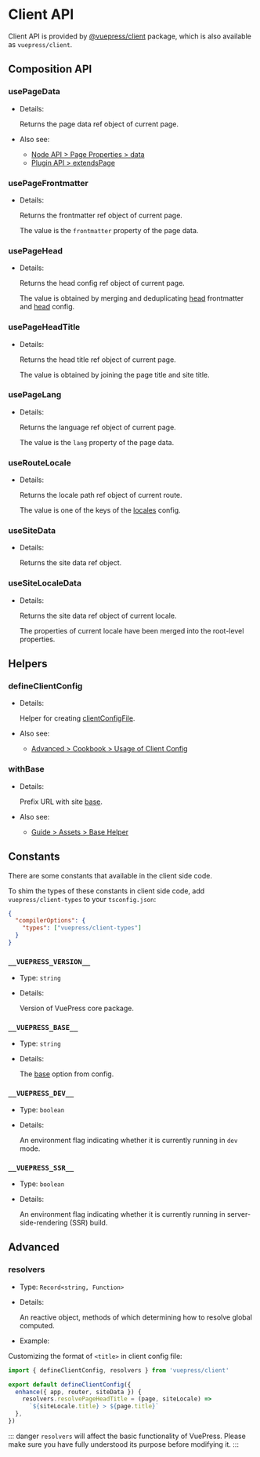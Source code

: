 # Client API

<NpmBadge package="@vuepress/client" />

Client API is provided by [@vuepress/client](https://www.npmjs.com/package/@vuepress/client) package, which is also available as `vuepress/client`.

## Composition API

### usePageData

- Details:

  Returns the page data ref object of current page.

- Also see:
  - [Node API > Page Properties > data](./node-api.md#data)
  - [Plugin API > extendsPage](./plugin-api.md#extendspage)

### usePageFrontmatter

- Details:

  Returns the frontmatter ref object of current page.

  The value is the `frontmatter` property of the page data.

### usePageHead

- Details:

  Returns the head config ref object of current page.

  The value is obtained by merging and deduplicating [head](./frontmatter.md#head) frontmatter and [head](./config.md#head) config.

### usePageHeadTitle

- Details:

  Returns the head title ref object of current page.

  The value is obtained by joining the page title and site title.

### usePageLang

- Details:

  Returns the language ref object of current page.

  The value is the `lang` property of the page data.

### useRouteLocale

- Details:

  Returns the locale path ref object of current route.

  The value is one of the keys of the [locales](./config.md#locales) config.

### useSiteData

- Details:

  Returns the site data ref object.

### useSiteLocaleData

- Details:

  Returns the site data ref object of current locale.

  The properties of current locale have been merged into the root-level properties.

## Helpers

### defineClientConfig

- Details:

  Helper for creating [clientConfigFile](./plugin-api.md#clientconfigfile).

- Also see:
  - [Advanced > Cookbook > Usage of Client Config](../advanced/cookbook/usage-of-client-config.md)

### withBase

- Details:

  Prefix URL with site [base](./config.md#base).

- Also see:
  - [Guide > Assets > Base Helper](../guide/assets.md#base-helper)

## Constants

There are some constants that available in the client side code.

To shim the types of these constants in client side code, add `vuepress/client-types` to your `tsconfig.json`:

```json
{
  "compilerOptions": {
    "types": ["vuepress/client-types"]
  }
}
```

### `__VUEPRESS_VERSION__`

- Type: `string`

- Details:

  Version of VuePress core package.

### `__VUEPRESS_BASE__`

- Type: `string`

- Details:

  The [base](./config.md#base) option from config.

### `__VUEPRESS_DEV__`

- Type: `boolean`

- Details:

  An environment flag indicating whether it is currently running in `dev` mode.

### `__VUEPRESS_SSR__`

- Type: `boolean`

- Details:

  An environment flag indicating whether it is currently running in server-side-rendering (SSR) build.

## Advanced

### resolvers <Badge text="experimental" />

- Type: `Record<string, Function>`

- Details:

  An reactive object, methods of which determining how to resolve global computed.

- Example:

Customizing the format of `<title>` in client config file:

```ts
import { defineClientConfig, resolvers } from 'vuepress/client'

export default defineClientConfig({
  enhance({ app, router, siteData }) {
    resolvers.resolvePageHeadTitle = (page, siteLocale) =>
      `${siteLocale.title} > ${page.title}`
  },
})
```

::: danger
`resolvers` will affect the basic functionality of VuePress. Please make sure you have fully understood its purpose before modifying it.
:::
